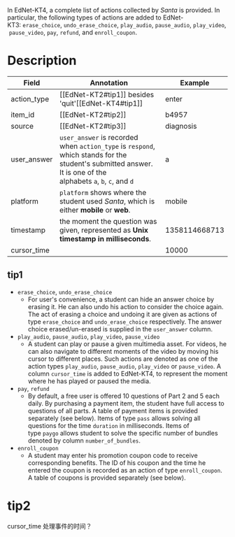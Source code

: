 In EdNet-KT4, a complete list of actions collected by _Santa_ is provided. In particular, the following types of actions are added to EdNet-KT3: `erase_choice`, `undo_erase_choice`, `play_audio`, `pause_audio`, `play_video`, `pause_video`, `pay`, `refund`, and `enroll_coupon`.

# Description
| Field       | Annotation                                                                                                                                                    | Example       |
| ----------- | ------------------------------------------------------------------------------------------------------------------------------------------------------------- | ------------- |
| action_type | [[EdNet-KT2#tip1]] besides 'quit'[[EdNet-KT4#tip1]]                                                                                                           | enter         |
| item_id     | [[EdNet-KT2#tip2]]                                                                                                                                            | b4957         |
| source      | [[EdNet-KT2#tip3]]                                                                                                                                            | diagnosis     |
| user_answer | `user_answer` is recorded when `action_type` is `respond`, which stands for the student's submitted answer. It is one of the alphabets `a`, `b`, `c`, and `d` | a             |
| platform    | `platform` shows where the student used _Santa_, which is either **mobile** or **web**.                                                                       | mobile        |
| timestamp   | the moment the question was given, represented as **Unix timestamp in milliseconds**.                                                                         | 1358114668713 |
| cursor_time |                                                                                                                                                               | 10000         |
## tip1
- `erase_choice`, `undo_erase_choice`
    - For user's convenience, a student can hide an answer choice by erasing it. He can also undo his action to consider the choice again. The act of erasing a choice and undoing it are given as actions of type `erase_choice` and `undo_erase_choice` respectively. The answer choice erased/un-erased is supplied in the `user_answer` column.
- `play_audio`, `pause_audio`, `play_video`, `pause_video`
    - A student can play or pause a given multimedia asset. For videos, he can also navigate to different moments of the video by moving his cursor to different places. Such actions are denoted as one of the action types `play_audio`, `pause_audio`, `play_video` or `pause_video`. A column `cursor_time` is added to EdNet-KT4, to represent the moment where he has played or paused the media.
- `pay`, `refund`
    - By default, a free user is offered 10 questions of Part 2 and 5 each daily. By purchasing a payment item, the student have full access to questions of all parts. A table of payment items is provided separately (see below). Items of type `pass` allows solving all questions for the time `duration` in milliseconds. Items of type `paygo` allows student to solve the specific number of bundles denoted by column `number_of_bundles`.
- `enroll_coupon`
    - A student may enter his promotion coupon code to receive corresponding benefits. The ID of his coupon and the time he entered the coupon is recorded as an action of type `enroll_coupon`. A table of coupons is provided separately (see below).

# tip2
cursor_time 处理事件的时间？